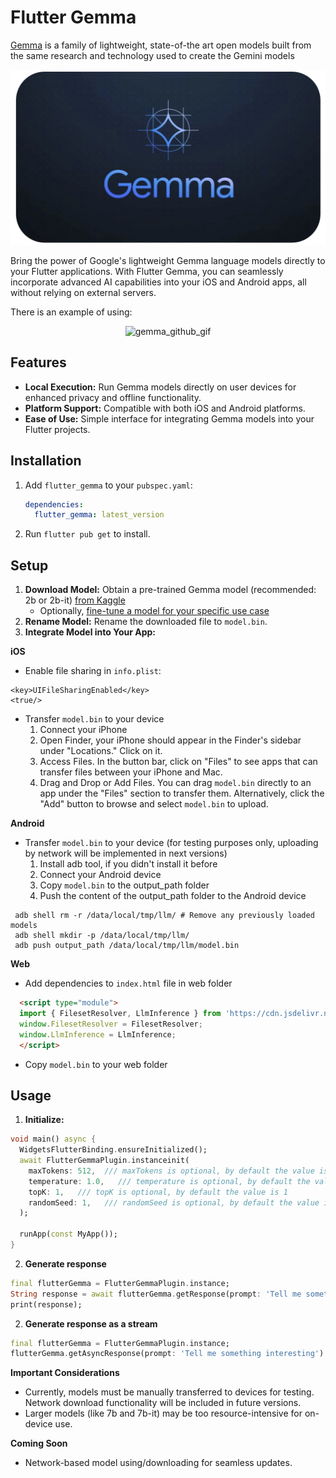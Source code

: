 # Flutter Gemma

[Gemma](https://ai.google.dev/gemma) is a family of lightweight, state-of-the art open models built from the same research and technology used to create the Gemini models

<p align="center">
  <img src="https://raw.githubusercontent.com/DenisovAV/flutter_gemma/main/assets/gemma.png" alt="gemma_github_cover">
</p>

Bring the power of Google's lightweight Gemma language models directly to your Flutter applications. With Flutter Gemma, you can seamlessly incorporate advanced AI capabilities into your iOS and Android apps, all without relying on external servers.

There is an example of using:

<p align="center">
  <img src="https://raw.githubusercontent.com/DenisovAV/flutter_gemma/main/assets/gemma.gif" alt="gemma_github_gif">
</p>

## Features

- **Local Execution:** Run Gemma models directly on user devices for enhanced privacy and offline functionality.
- **Platform Support:** Compatible with both iOS and Android platforms.
- **Ease of Use:** Simple interface for integrating Gemma models into your Flutter projects.

## Installation

1.  Add `flutter_gemma` to your `pubspec.yaml`:

    ```yaml
    dependencies:
      flutter_gemma: latest_version
    ```

2.  Run `flutter pub get` to install.

## Setup

1. **Download Model:** Obtain a pre-trained Gemma model (recommended: 2b or 2b-it) [from Kaggle](https://www.kaggle.com/models/google/gemma/frameworks/tfLite/) 
    * Optionally, [fine-tune a model for your specific use case]( https://www.kaggle.com/code/juanmerinobermejo/llm-pr-fine-tuning-with-gemma-2b?scriptVersionId=169776634)
2. **Rename Model:** Rename the downloaded file to `model.bin`.
3. **Integrate Model into Your App:**

**iOS**
* Enable file sharing in `info.plist`:
```plist
<key>UIFileSharingEnabled</key>
<true/>
```
* Transfer `model.bin` to your device
  1. Connect your iPhone
  2. Open Finder, your iPhone should appear in the Finder's sidebar under "Locations." Click on it.
  3. Access Files. In the button bar, click on "Files" to see apps that can transfer files between your iPhone and Mac.
  4. Drag and Drop or Add Files. You can drag `model.bin` directly to an app under the "Files" section to transfer them. Alternatively, click the "Add" button to browse and select `model.bin` to upload.

**Android**

* Transfer `model.bin` to your device (for testing purposes only, uploading by network will be implemented in next versions)
  1. Install adb tool, if you didn't install it before
  2. Connect your Android device
  3. Copy `model.bin` to the output_path folder
  4. Push the content of the output_path folder to the Android device

```shell
 adb shell rm -r /data/local/tmp/llm/ # Remove any previously loaded models
 adb shell mkdir -p /data/local/tmp/llm/
 adb push output_path /data/local/tmp/llm/model.bin
 ```

**Web**
* Add dependencies to `index.html` file in web folder
```html
  <script type="module">
  import { FilesetResolver, LlmInference } from 'https://cdn.jsdelivr.net/npm/@mediapipe/tasks-genai';
  window.FilesetResolver = FilesetResolver;
  window.LlmInference = LlmInference;
  </script>
```
* Copy `model.bin` to your web folder

## Usage

1. **Initialize:**

```dart
void main() async {
  WidgetsFlutterBinding.ensureInitialized();
  await FlutterGemmaPlugin.instanceinit(
    maxTokens: 512,  /// maxTokens is optional, by default the value is 1024
    temperature: 1.0,   /// temperature is optional, by default the value is 1.0
    topK: 1,   /// topK is optional, by default the value is 1
    randomSeed: 1,   /// randomSeed is optional, by default the value is 1
  );  
  
  runApp(const MyApp());
}
```

2. **Generate response**

```dart
final flutterGemma = FlutterGemmaPlugin.instance;
String response = await flutterGemma.getResponse(prompt: 'Tell me something interesting');
print(response);
```

2. **Generate response as a stream**

```dart
final flutterGemma = FlutterGemmaPlugin.instance;
flutterGemma.getAsyncResponse(prompt: 'Tell me something interesting').listen((String? token) => print(token));
```

**Important Considerations**

* Currently, models must be manually transferred to devices for testing. Network download functionality will be included in future versions.
* Larger models (like 7b and 7b-it) may be too resource-intensive for on-device use.

**Coming Soon**

* Network-based model using/downloading for seamless updates.

